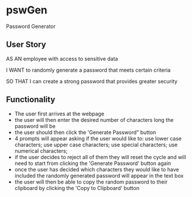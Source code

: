 # pswGen
Password Generator

## User Story 
AS AN employee with access to sensitive data

I WANT to randomly generate a password that meets certain criteria

SO THAT I can create a strong password that provides greater security

## Functionality 

* The user first arrives at the webpage 
* the user will then enter the desired number of characters long the password will be 
* the user should then click the 'Generate Password" button
* 4 prompts will appear asking if the user would like to: use lower case characters; use upper case characters; use special characters; use numerical characters; 
* if the user decides to reject all of them they will reset the cycle and will need to start from clicking the 'Generate Password' button again
* once the user has decided which characters they would like to have included the randomly generated password will appear in the text box 
* the user will then be able to copy the random password to their clipboard by clicking the 'Copy to Clipboard' button 